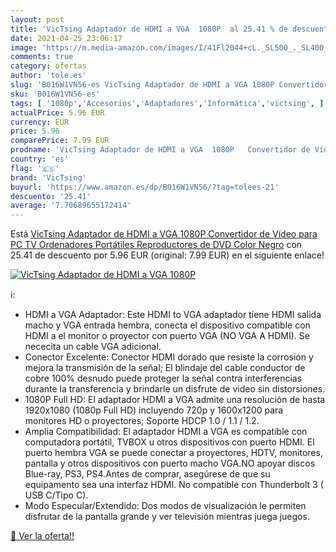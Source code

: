 ```yaml
---
layout: post
title: 'VicTsing Adaptador de HDMI a VGA  1080P  al 25.41 % de descuento'
date: 2021-04-25 23:06:17
image: 'https://m.media-amazon.com/images/I/41Fl2044+cL._SL500_._SL400_.jpg'
comments: true
category: ofertas
author: 'tole.es'
slug: 'B016W1VN56-es VicTsing Adaptador de HDMI a VGA 1080P Convertidor de...'
sku: 'B016W1VN56-es'
tags: [ '1080p','Accesorios','Adaptadores','Informática','victsing', ]
actualPrice: 5.96 EUR
currency: EUR
price: 5.96
comparePrice: 7.99 EUR
prodname: 'VicTsing Adaptador de HDMI a VGA  1080P   Convertidor de Vídeo para PC  TV  Ordenadores Portátiles  Reproductores de DVD  Color Negro'
country: 'es'
flag: '🇪🇸'
brand: 'VicTsing'
buyurl: 'https://www.amazon.es/dp/B016W1VN56/?tag=tolees-21'
descuento: '25.41'
average: '7.70689655172414'
---
```


Está [VicTsing Adaptador de HDMI a VGA  1080P   Convertidor de Vídeo para PC  TV  Ordenadores Portátiles  Reproductores de DVD  Color Negro](https://www.amazon.es/dp/B016W1VN56/?tag=tolees-21) con 25.41 de descuento por 5.96 EUR (original: 7.99 EUR) en el siguiente enlace!

[![VicTsing Adaptador de HDMI a VGA  1080P ](https://m.media-amazon.com/images/I/41Fl2044+cL._SL500_._SL400_.jpg)](https://www.amazon.es/dp/B016W1VN56/?tag=tolees-21)

ℹ️:

- HDMI a VGA Adaptador: Este HDMI to VGA adaptador tiene HDMI salida macho y VGA entrada hembra, conecta el dispositivo compatible con HDMI a el monitor o proyector con puerto VGA (NO VGA A HDMI). Se nececita un cable VGA adicional.
- Conector Excelente: Conector HDMI dorado que resiste la corrosión y mejora la transmisión de la señal; El blindaje del cable conductor de cobre 100% desnudo puede proteger la señal contra interferencias durante la transferencia y brindarle un disfrute de video sin distorsiones.
- 1080P Full HD: El adaptador HDMI a VGA admite una resolución de hasta 1920x1080 (1080p Full HD) incluyendo 720p y 1600x1200 para monitores HD o proyectores; Soporte HDCP 1.0 / 1.1 / 1.2.
- Amplia Compatibilidad: El adaptador HDMI a VGA es compatible con computadora portátil, TVBOX u otros dispositivos con puerto HDMI. El puerto hembra VGA se puede conectar a proyectores, HDTV, monitores, pantalla y otros dispositivos con puerto macho VGA.NO apoyar discos Blue-ray, PS3, PS4.Antes de comprar, asegúrese de que su equipamento sea una interfaz HDMI. No compatible con Thunderbolt 3 ( USB C/Tipo C).
- Modo Especular/Extendido: Dos modos de visualización le permiten disfrutar de la pantalla grande y ver televisión mientras juega juegos.

[🛒 Ver la oferta!!](https://www.amazon.es/dp/B016W1VN56/?tag=tolees-21)
